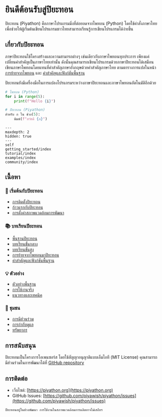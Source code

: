 # ยินดีต้อนรับสู่ปิยะทอน

ปิยะทอน (Piyathon) คือภาษาโปรแกรมมิ่งที่ต่อยอดจากไพทอน (Python) โดยใช้คำสั่งภาษาไทย เพื่อช่วยให้ผู้เริ่มต้นเขียนโปรแกรมชาวไทยสามารถเรียนรู้การเขียนโปรแกรมได้ง่ายขึ้น

## เกี่ยวกับปิยะทอน

ภาษาปิยะทอนใช้โครงสร้างและความสามารถต่างๆ เช่นเดียวกับภาษาไพทอนทุกประการ เพียงแค่เปลี่ยนคำสำคัญเป็นภาษาไทยเท่านั้น ดังนั้นคุณสามารถเขียนโปรแกรมด้วยภาษาปิยะทอนได้เสมือนเขียนภาษาไพทอนโดยแทนที่คำสำคัญภาษาอังกฤษด้วยคำสำคัญภาษาไทย ตามตารางการแปลในหน้า [การย้ายจากไพทอน](tutorial/migration.md) และ [คำสำคัญและฟังก์ชันพื้นฐาน](tutorial/keywords.md)

ปิยะทอนยังมีเครื่องมือในการแปลงโปรแกรมระหว่างภาษาปิยะทอนและภาษาไพทอนอัตโนมัติอีกด้วย

```python
# ไพทอน (Python)
for i in range(5):
    print(f"Hello {i}")
```

```python
# ปิยะทอน (Piyathon)
สำหรับ ก ใน ช่วง(5):
    พิมพ์(f"สวัสดี {ก}")
```

```{toctree}
---
maxdepth: 2
hidden: true
---
self
getting_started/index
tutorial/index
examples/index
community/index

```

## เนื้อหา

### 🚀 เริ่มต้นกับปิยะทอน

- [การติดตั้งปิยะทอน](getting_started/installation.md)
- [ก้าวแรกกับปิยะทอน](getting_started/first_steps.md)
- [การตั้งค่าสภาพแวดล้อมการพัฒนา](getting_started/configuration.md)

### 📚 บทเรียนปิยะทอน

- [พื้นฐานปิยะทอน](tutorial/basics.md)
- [บทเรียนขั้นกลาง](tutorial/intermediate.md)
- [บทเรียนขั้นสูง](tutorial/advanced.md)
- [การย้ายจากไพทอนมาปิยะทอน](tutorial/migration.md)
- [คำสำคัญและฟังก์ชันพื้นฐาน](tutorial/keywords.md)

### 💡 ตัวอย่าง

- [ตัวอย่างพื้นฐาน](examples/basic_examples.md)
- [การใช้งานจริง](examples/real_world.md)
- [แนวทางและเทคนิค](examples/cookbook.md)

### 👥 ชุมชน

- [การมีส่วนร่วม](community/contributing.md)
- [การกำกับดูแล](community/governance.md)
- [ทรัพยากร](community/resources.md)

## การสนับสนุน

ปิยะทอนเป็นโครงการโอเพนซอร์ส โดยใช้สัญญาอนุญาติแบบเอ็มไอที (MIT License) คุณสามารถมีส่วนร่วมในการพัฒนาได้ที่ [GitHub repository](https://github.com/piyawish/piyathon)

## การติดต่อ

- เว็บไซต์: [https://piyathon.org](https://piyathon.org)
- GitHub Issues: [https://github.com/piyawish/piyathon/issues](https://github.com/piyawish/piyathon/issues)

```{note}
ปิยะทอนอยู่ในช่วงพัฒนา การใช้งานในสภาพแวดล้อมการผลิตอาจไม่เสถียร
```
